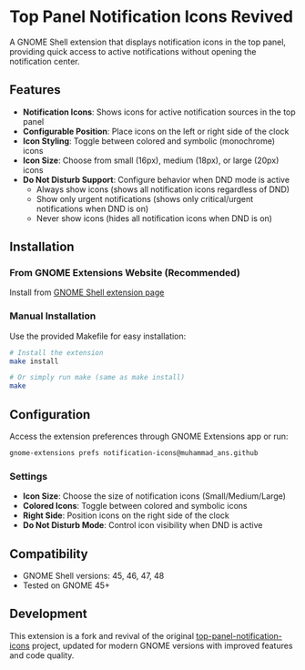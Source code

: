 # Top Panel Notification Icons Revived

A GNOME Shell extension that displays notification icons in the top panel, providing quick access to active notifications without opening the notification center.

## Features

- **Notification Icons**: Shows icons for active notification sources in the top panel
- **Configurable Position**: Place icons on the left or right side of the clock
- **Icon Styling**: Toggle between colored and symbolic (monochrome) icons
- **Icon Size**: Choose from small (16px), medium (18px), or large (20px) icons
- **Do Not Disturb Support**: Configure behavior when DND mode is active
  - Always show icons (shows all notification icons regardless of DND)
  - Show only urgent notifications (shows only critical/urgent notifications when DND is on)
  - Never show icons (hides all notification icons when DND is on)


## Installation

### From GNOME Extensions Website (Recommended)

Install from [GNOME Shell extension page](https://extensions.gnome.org/extension/6248/top-panel-notification-icons-revived/)

### Manual Installation

Use the provided Makefile for easy installation:

```bash
# Install the extension
make install

# Or simply run make (same as make install)
make
```



## Configuration

Access the extension preferences through GNOME Extensions app or run:
```bash
gnome-extensions prefs notification-icons@muhammad_ans.github
```

### Settings

- **Icon Size**: Choose the size of notification icons (Small/Medium/Large)
- **Colored Icons**: Toggle between colored and symbolic icons
- **Right Side**: Position icons on the right side of the clock
- **Do Not Disturb Mode**: Control icon visibility when DND is active


## Compatibility

- GNOME Shell versions: 45, 46, 47, 48
- Tested on GNOME 45+

## Development

This extension is a fork and revival of the original [top-panel-notification-icons](https://github.com/5th0/top-panel-notification-icons) project, updated for modern GNOME versions with improved features and code quality.

